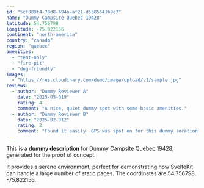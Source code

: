```yaml
---
id: "5cf889f4-78d8-494a-af21-d5385641b9e7"
name: "Dummy Campsite Quebec 19428"
latitude: 54.756798
longitude: -75.822156
continent: "north-america"
country: "canada"
region: "quebec"
amenities:
  - "tent-only"
  - "fire-pit"
  - "dog-friendly"
images:
  - "https://res.cloudinary.com/demo/image/upload/v1/sample.jpg"
reviews:
  - author: "Dummy Reviewer A"
    date: "2025-05-019"
    rating: 4
    comment: "A nice, quiet dummy spot with some basic amenities."
  - author: "Dummy Reviewer B"
    date: "2025-02-012"
    rating: 2
    comment: "Found it easily. GPS was spot on for this dummy location."
---
```


This is a **dummy description** for Dummy Campsite Quebec 19428, generated for the proof of concept.

It provides a serene environment, perfect for demonstrating how SvelteKit can handle a large number of static pages. The coordinates are 54.756798, -75.822156.
